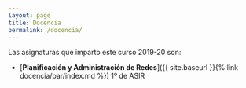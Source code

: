 ```yaml
---
layout: page
title: Docencia
permalink: /docencia/
---
```




Las asignaturas que imparto este curso 2019-20 son:

    
* [**Planificación y Administración de Redes**]({{ site.baseurl }}{% link docencia/par/index.md %})
    1º de ASIR






